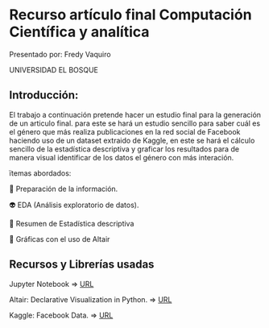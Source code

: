 # Recurso artículo final Computación Científica y analítica

Presentado por: Fredy Vaquiro

UNIVERSIDAD EL BOSQUE

## Introducción:
El trabajo a continuación pretende hacer un estudio final para la generación de un articulo final. para este se hará un estudio sencillo para saber cuál es el género que más realiza publicaciones en la red social de Facebook haciendo uso de un dataset extraido de Kaggle, en este se hará el cálculo sencillo de la estadística descriptiva y graficar los resultados para de manera visual identificar de los datos el género con más interación. 

ïtemas abordados:

:space_invader: Preparación de la información.

:alien: EDA (Análisis exploratorio de datos).

:robot: Resumen de Estadística descriptiva

:space_invader: Gráficas con el uso de Altair

## Recursos y Librerías usadas

Jupyter Notebook => 
[URL](https://jupyter.org/)

Altair: Declarative Visualization in Python. =>
[URL](https://altair-viz.github.io/index.html)

Kaggle: Facebook Data. =>
[URL](https://www.kaggle.com/sheenabatra/facebook-data)
